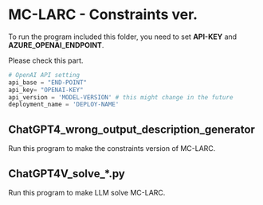 # MC-LARC - Constraints ver.

To run the program included this folder, you need to set **API-KEY** and **AZURE_OPENAI_ENDPOINT**.

Please check this part.

```python
# OpenAI API setting
api_base = "END-POINT"
api_key= "OPENAI-KEY"
api_version = 'MODEL-VERSION' # this might change in the future
deployment_name = 'DEPLOY-NAME'
```

## ChatGPT4_wrong_output_description_generator

Run this program to make the constraints version of MC-LARC.


## ChatGPT4V_solve_*.py

Run this program to make LLM solve MC-LARC.